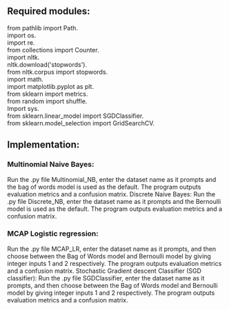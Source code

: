 ## Required modules:
from pathlib import Path.\
import os.\
import re.\
from collections import Counter.\
import nltk.\
nltk.download('stopwords').\
from nltk.corpus import stopwords.\
import math.\
import matplotlib.pyplot as plt.\
from sklearn import metrics.\
from random import shuffle.\
Import sys.\
from sklearn.linear_model import SGDClassifier.\
from sklearn.model_selection import GridSearchCV.
## Implementation:
### Multinomial Naive Bayes:
Run the .py file Multinomial_NB, enter the dataset name as it prompts and the bag of words model is used as the default. The program outputs evaluation metrics and a confusion matrix.
Discrete Naive Bayes:
Run the .py file Discrete_NB, enter the dataset name as it prompts and the Bernoulli model is used as the default. The program outputs evaluation metrics and a confusion matrix.
### MCAP Logistic regression:
Run the .py file MCAP_LR, enter the dataset name as it prompts, and then choose between the Bag of Words model and Bernoulli model by giving integer inputs 1 and 2 respectively. The program outputs evaluation metrics and a confusion matrix.
Stochastic Gradient descent Classifier (SGD classifier):
Run the .py file SGDClassifier, enter the dataset name as it prompts, and then choose between the Bag of Words model and Bernoulli model by giving integer inputs 1 and 2 respectively. The program outputs evaluation metrics and a confusion matrix.
